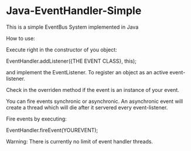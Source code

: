 # Java-EventHandler-Simple

This is a simple EventBus System implemented in Java

How to use:

Execute right in the constructor of you object:

EventHandler.addListener({THE EVENT CLASS}, this);

and implement the EventListener.
To register an object as an active event-listener.


Check in the overriden method if the event is an instance of your event.

You can fire events synchronic or asynchronic.
An asynchronic event will create a thread which will die after it servered every event-listener.

Fire events by executing:

EventHandler.fireEvent(YOUREVENT);

Warning:
There is currently no limit of event handler threads.
